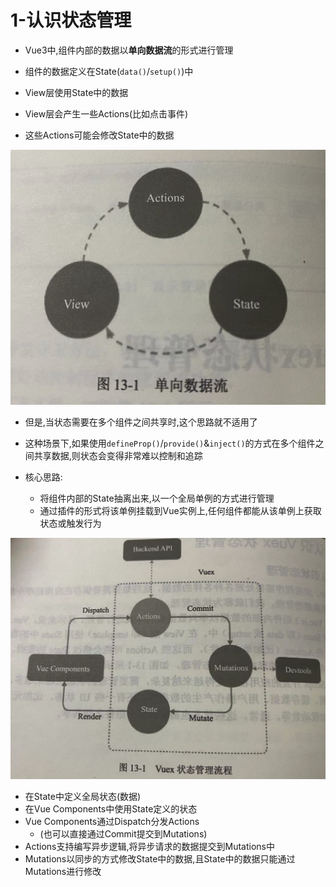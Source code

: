# 1-认识状态管理

- Vue3中,组件内部的数据以**单向数据流**的形式进行管理

- 组件的数据定义在State(`data()`/`setup()`)中
- View层使用State中的数据
- View层会产生一些Actions(比如点击事件)
- 这些Actions可能会修改State中的数据

![单向数据流](./img/单向数据流.png)

- 但是,当状态需要在多个组件之间共享时,这个思路就不适用了
- 这种场景下,如果使用`defineProp()`/`provide()`&`inject()`的方式在多个组件之间共享数据,则状态会变得非常难以控制和追踪

- 核心思路:
  - 将组件内部的State抽离出来,以一个全局单例的方式进行管理
  - 通过插件的形式将该单例挂载到Vue实例上,任何组件都能从该单例上获取状态或触发行为

![vuex状态管理流程](./img/vuex状态管理流程.png)

- 在State中定义全局状态(数据)
- 在Vue Components中使用State定义的状态
- Vue Components通过Dispatch分发Actions
  - (也可以直接通过Commit提交到Mutations)
- Actions支持编写异步逻辑,将异步请求的数据提交到Mutations中
- Mutations以同步的方式修改State中的数据,且State中的数据只能通过Mutations进行修改